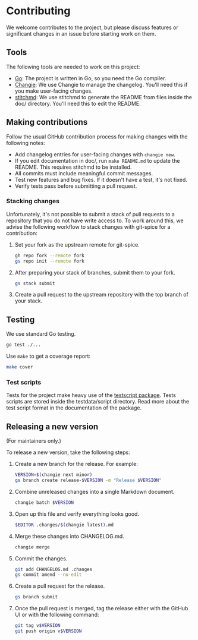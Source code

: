 # Contributing

We welcome contributes to the project,
but please discuss features or significant changes
in an issue before starting work on them.

## Tools

The following tools are needed to work on this project:

- [Go](https://go.dev/):
  The project is written in Go, so you need the Go compiler.
- [Changie](https://changie.dev/):
  We use Changie to manage the changelog.
  You'll need this if you make user-facing changes.
- [stitchmd](https://github.com/abhinav/stitchmd):
  We use stitchmd to generate the README from files inside the doc/ directory.
  You'll need this to edit the README.

## Making contributions

Follow the usual GitHub contribution process for making changes
with the following notes:

- Add changelog entries for user-facing changes with `changie new`.
- If you edit documentation in doc/, run `make README.md` to update the README.
  This requires stitchmd to be installed.
- All commits must include meaningful commit messages.
- Test new features and bug fixes.
  If it doesn't have a test, it's not fixed.
- Verify tests pass before submitting a pull request.

### Stacking changes

Unfortunately, it's not possible to submit a stack of pull requests
to a repository that you do not have write access to.
To work around this, we advise the following workflow
to stack changes with git-spice for a contribution:

1. Set your fork as the upstream remote for git-spice.

    ```bash
    gh repo fork --remote fork
    gs repo init --remote fork
    ```

2. After preparing your stack of branches, submit them to your fork.

    ```bash
    gs stack submit
    ```

3. Create a pull request to the upstream repository with the top branch
   of your stack.

## Testing

We use standard Go testing.

```sh
go test ./...
```

Use `make` to get a coverage report:

```sh
make cover
```

### Test scripts

Tests for the project make heavy use of the
[testscript package](https://pkg.go.dev/github.com/rogpeppe/go-internal/testscript).
Tests scripts are stored inside the testdata/script directory.
Read more about the test script format in the documentation of the package.

## Releasing a new version

(For maintainers only.)

To release a new version, take the following steps:

1. Create a new branch for the release. For example:

    ```sh
    VERSION=$(changie next minor)
    gs branch create release-$VERSION -m "Release $VERSION"
    ```

2. Combine unreleased changes into a single Markdown document.

    ```sh
    changie batch $VERSION
    ```

3. Open up this file and verify everything looks good.

    ```sh
    $EDITOR .changes/$(changie latest).md
    ```

4. Merge these changes into CHANGELOG.md.

    ```sh
    changie merge
    ```

5. Commit the changes.

    ```sh
    git add CHANGELOG.md .changes
    gs commit amend --no-edit
    ```

6. Create a pull request for the release.

    ```sh
    gs branch submit
    ```

7. Once the pull request is merged, tag the release
   either with the GitHub UI or with the following command:

    ```sh
    git tag v$VERSION
    git push origin v$VERSION
    ```
